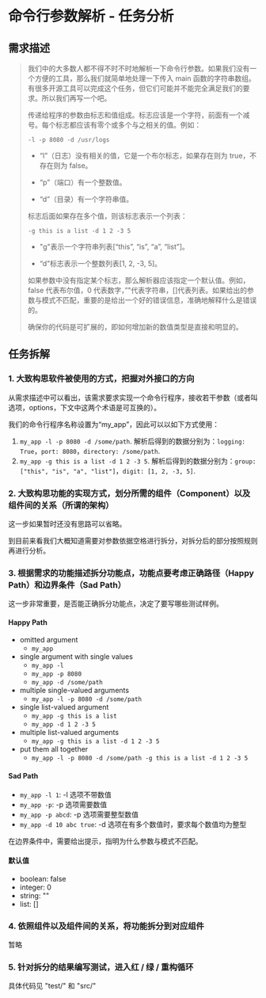 # 命令行参数解析 - 任务分析

## 需求描述

> 我们中的大多数人都不得不时不时地解析一下命令行参数。如果我们没有一个方便的工具，那么我们就简单地处理一下传入 main 函数的字符串数组。有很多开源工具可以完成这个任务，但它们可能并不能完全满足我们的要求。所以我们再写一个吧。
> 
> 传递给程序的参数由标志和值组成。标志应该是一个字符，前面有一个减号。每个标志都应该有零个或多个与之相关的值。例如：
> 
> `-l -p 8080 -d /usr/logs`
> 
> - “l”（日志）没有相关的值，它是一个布尔标志，如果存在则为 true，不存在则为 false。
> 
> - “p”（端口）有一个整数值。
> 
> - “d”（目录）有一个字符串值。
> 
> 标志后面如果存在多个值，则该标志表示一个列表：
> 
> `-g this is a list -d 1 2 -3 5`
> 
> - "g"表示一个字符串列表[“this”, “is”, “a”, “list”]。
> 
> - “d"标志表示一个整数列表[1, 2, -3, 5]。
> 
> 如果参数中没有指定某个标志，那么解析器应该指定一个默认值。例如，false 代表布尔值，0 代表数字，”"代表字符串，[]代表列表。如果给出的参数与模式不匹配，重要的是给出一个好的错误信息，准确地解释什么是错误的。
> 
> 确保你的代码是可扩展的，即如何增加新的数值类型是直接和明显的。

## 任务拆解

### 1. 大致构思软件被使用的方式，把握对外接口的方向

从需求描述中可以看出，该需求要求实现一个命令行程序，接收若干参数（或者叫选项，options，下文中这两个术语是可互换的）。

我们的命令行程序名称设置为“my_app”，因此可以以如下方式使用：

1. `my_app -l -p 8080 -d /some/path`. 解析后得到的数据分别为：`logging: True`，`port: 8080`，`directory: /some/path`.
2. `my_app -g this is a list -d 1 2 -3 5`. 解析后得到的数据分别为：`group: ["this", "is", "a", "list"]`，`digit: [1, 2, -3, 5]`.

### 2. 大致构思功能的实现方式，划分所需的组件（Component）以及组件间的关系（所谓的架构）

这一步如果暂时还没有思路可以省略。

到目前来看我们大概知道需要对参数依据空格进行拆分，对拆分后的部分按照规则再进行分析。

### 3. 根据需求的功能描述拆分功能点，功能点要考虑正确路径（Happy Path）和边界条件（Sad Path）

这一步非常重要，是否能正确拆分功能点，决定了要写哪些测试样例。

#### Happy Path

- omitted argument
    - `my_app`
- single argument with single values
    - `my_app -l`
    - `my_app -p 8080`
    - `my_app -d /some/path`
- multiple single-valued arguments
    - `my_app -l -p 8080 -d /some/path`
- single list-valued argument
    - `my_app -g this is a list`
    - `my_app -d 1 2 -3 5`
- multiple list-valued arguments
    - `my_app -g this is a list -d 1 2 -3 5`
- put them all together
    - `my_app -l -p 8080 -d /some/path -g this is a list -d 1 2 -3 5`

#### Sad Path

- `my_app -l 1`: -l 选项不带数值
- `my_app -p`: -p 选项需要数值
- `my_app -p abcd`: -p 选项需要整型数值
- `my_app -d 10 abc true`: -d 选项在有多个数值时，要求每个数值均为整型

在边界条件中，需要给出提示，指明为什么参数与模式不匹配。

#### 默认值

- boolean: false
- integer: 0
- string: ""
- list: []

### 4. 依照组件以及组件间的关系，将功能拆分到对应组件

暂略

### 5. 针对拆分的结果编写测试，进入红 / 绿 / 重构循环

具体代码见 "test/" 和 "src/"